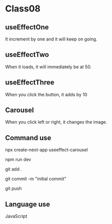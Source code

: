 # Class08

## useEffectOne

It increment by one and it will keep on going.

## useEffectTwo

When it loads, it will immediately be at 50.

## useEffectThree

When you click the button, it adds by 10

## Carousel

When you click left or right, it changes the image.

## Command use

npx create-next-app useeffect-carousel

npm run dev

git add .

git commit -m "initial commit"

git push

## Language use

JavaScript
